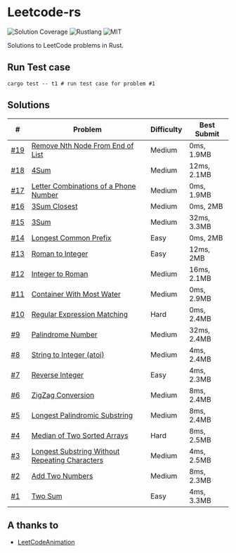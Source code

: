
# Leetcode-rs

![Solution Coverage](https://img.shields.io/badge/Solution_Coverage-19/1036-red.svg?logo=leetcode) ![Rustlang](https://img.shields.io/badge/Language-Rust-brown.svg?logo=Rust&logoColor=white&color=DBA882) ![MIT](https://img.shields.io/badge/license-MIT-blue.svg)

Solutions to LeetCode problems in Rust.

## Run Test case

```shell
cargo test -- t1 # run test case for problem #1
```

## Solutions

| #                       | Problem                                                      | Difficulty | Best Submit |
| ----------------------- | ------------------------------------------------------------ | ---------- | ----------- |
| [#19](src/p00xx/p19.rs) | [Remove Nth Node From End of List](https://leetcode.com/problems/remove-nth-node-from-end-of-list/) | Medium     | 0ms, 1.9MB  |
| [#18](src/p00xx/p18.rs) | [4Sum](https://leetcode.com/problems/4sum/)                  | Medium     | 12ms, 2.1MB |
| [#17](src/p00xx/p17.rs) | [Letter Combinations of a Phone Number](https://leetcode.com/problems/letter-combinations-of-a-phone-number/) | Medium     | 0ms, 1.9MB  |
| [#16](src/p00xx/p16.rs) | [3Sum Closest](https://leetcode.com/problems/3sum-closest/)  | Medium     | 0ms, 2MB    |
| [#15](src/p00xx/p15.rs) | [3Sum](https://leetcode.com/problems/3sum/)                  | Medium     | 32ms, 3.3MB |
| [#14](src/p00xx/p14.rs) | [Longest Common Prefix](https://leetcode.com/problems/longest-common-prefix/) | Easy       | 0ms, 2MB    |
| [#13](src/p00xx/p13.rs) | [Roman to Integer](https://leetcode.com/problems/roman-to-integer/) | Easy       | 12ms, 2MB   |
| [#12](src/p00xx/p12.rs) | [Integer to Roman](https://leetcode.com/problems/integer-to-roman/) | Medium     | 16ms, 2.1MB |
| [#11](src/p00xx/p11.rs) | [Container With Most Water](https://leetcode.com/problems/container-with-most-water/) | Medium     | 0ms, 2.9MB  |
| [#10](src/p00xx/p10.rs) | [Regular Expression Matching](https://leetcode.com/problems/regular-expression-matching/) | Hard       | 0ms, 2.4MB  |
| [#9](src/p00xx/p9.rs)   | [Palindrome Number](https://leetcode.com/problems/palindrome-number/) | Medium     | 32ms, 2.4MB |
| [#8](src/p00xx/p8.rs)   | [String to Integer (atoi)](https://leetcode.com/problems/string-to-integer-atoi/) | Medium     | 4ms, 2.4MB  |
| [#7](src/p00xx/p7.rs)   | [Reverse Integer](https://leetcode.com/problems/reverse-integer/) | Easy       | 4ms, 2.3MB  |
| [#6](src/p00xx/p6.rs)   | [ZigZag Conversion](https://leetcode.com/problems/zigzag-conversion/) | Medium     | 8ms, 2.4MB  |
| [#5](src/p00xx/p5.rs)   | [Longest Palindromic Substring](https://leetcode.com/problems/longest-palindromic-substring/) | Medium     | 8ms, 2.4MB  |
| [#4](src/p00xx/p4.rs)   | [Median of Two Sorted Arrays](https://leetcode.com/problems/median-of-two-sorted-arrays/) | Hard       | 8ms, 2.5MB  |
| [#3](src/p00xx/p3.rs)   | [Longest Substring Without Repeating Characters](https://leetcode.com/problems/longest-substring-without-repeating-characters/) | Medium     | 4ms, 2.5MB  |
| [#2](src/p00xx/p2.rs)   | [Add Two Numbers](https://leetcode.com/problems/add-two-numbers/) | Medium     | 8ms, 2.3MB  |
| [#1](src/p00xx/p1.rs)   | [Two Sum](https://leetcode.com/problems/two-sum/)            | Easy       | 4ms, 3.3MB  |

## A thanks to

- [LeetCodeAnimation](https://github.com/MisterBooo/LeetCodeAnimation)

